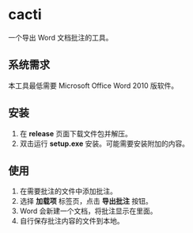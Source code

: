 # cacti

一个导出 Word 文档批注的工具。


## 系统需求

本工具最低需要 Microsoft Office Word 2010 版软件。

## 安装

1. 在 __release__ 页面下载文件包并解压。
2. 双击运行 __setup.exe__ 安装。可能需要安装附加的内容。


## 使用

1. 在需要批注的文件中添加批注。
2. 选择 **加载项** 标签页，点击 **导出批注** 按钮。
3. Word 会新建一个文档，将批注显示在里面。
4. 自行保存批注内容的文件到本地。

